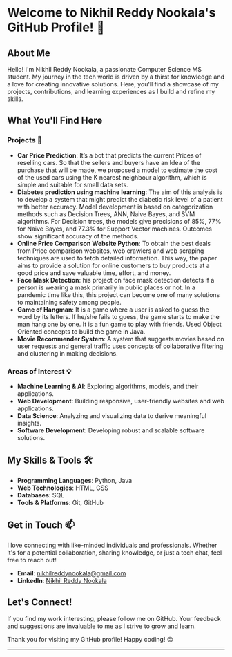 # Welcome to Nikhil Reddy Nookala's GitHub Profile! 🎉

## About Me

Hello! I'm Nikhil Reddy Nookala, a passionate Computer Science MS student. My journey in the tech world is driven by a thirst for knowledge and a love for creating innovative solutions. Here, you'll find a showcase of my projects, contributions, and learning experiences as I build and refine my skills.

## What You'll Find Here

### Projects 🚀
- **Car Price Prediction**: ⁠It’s a bot that predicts the current Prices of reselling cars. So that the sellers and buyers have an Idea of the purchase that will be made, we proposed a model to estimate the cost of the used cars using the K nearest neighbour algorithm, which is simple and suitable for small data sets.
- **Diabetes prediction using machine learning**:  ⁠The aim of this analysis is to develop a system that might predict the diabetic risk level of a patient with better accuracy. Model development is based on categorization methods such as Decision Trees, ANN, Naive Bayes, and SVM algorithms. For Decision trees, the models give precisions of 85%, 77% for Naive Bayes, and 77.3% for Support Vector machines. Outcomes show significant accuracy of the methods.
- **Online Price Comparison Website Python**: ⁠To obtain the best deals from Price comparison websites, web crawlers and web scraping techniques are used to fetch detailed information. This way, the paper aims to provide a solution for online customers to buy products at a good price and save valuable time, effort, and money.
- **Face Mask Detection**: his project on face mask detection detects if a person is wearing a mask primarily in public places or not. In a pandemic time like this, this project can become one of many solutions to maintaining safety among people.
- **Game of Hangman**: ⁠It is a game where a user is asked to guess the word by its letters. If he/she fails to guess, the game starts to make the man hang one by one. It is a fun game to play with friends. Used Object Oriented concepts to build the game in Java.
- **Movie Recommender System**: ⁠A system that suggests movies based on user requests and general traffic uses concepts of collaborative filtering and clustering in making decisions.

  
### Areas of Interest 💡
- **Machine Learning & AI**: Exploring algorithms, models, and their applications.
- **Web Development**: Building responsive, user-friendly websites and web applications.
- **Data Science**: Analyzing and visualizing data to derive meaningful insights.
- **Software Development**: Developing robust and scalable software solutions.

## My Skills & Tools 🛠️

- **Programming Languages**: Python, Java
- **Web Technologies**: HTML, CSS
- **Databases**: SQL
- **Tools & Platforms**: Git, GitHub

## Get in Touch 📫

I love connecting with like-minded individuals and professionals. Whether it's for a potential collaboration, sharing knowledge, or just a tech chat, feel free to reach out!

- **Email**: nikhilreddynookala@gmail.com
- **LinkedIn**: [Nikhil Reddy Nookala]([https://www.linkedin.com/in/nikhilreddynookala)

## Let's Connect!
If you find my work interesting, please follow me on GitHub. Your feedback and suggestions are invaluable to me as I strive to grow and learn.

Thank you for visiting my GitHub profile! Happy coding! 😊

---
